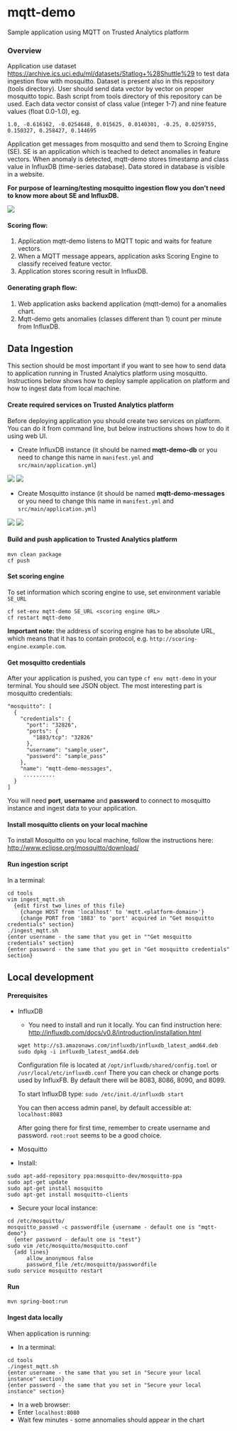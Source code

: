 # mqtt-demo
Sample application using MQTT on Trusted Analytics platform

### Overview
Application use dataset https://archive.ics.uci.edu/ml/datasets/Statlog+%28Shuttle%29 to test data ingestion flow with mosquitto. Dataset is present also in this repository (tools directory). User should send data vector by vector on proper mosquitto topic. Bash script from tools directory of this repository can be used. Each data vector consist of class value (integer 1-7) and nine feature values (float 0.0-1.0), eg.

```1.0, -0.616162, -0.0254648, 0.015625, 0.0140301, -0.25, 0.0259755, 0.150327, 0.258427, 0.144695```

Application get messages from mosquitto and send them to Scroing Engine (SE). SE is an application which is teached to detect anomalies in feature vectors. When anomaly is detected, mqtt-demo stores timestamp and class value in InfluxDB (time-series database). Data stored in database is visible in a website.

**For purpose of learning/testing mosquitto ingestion flow you don't need to know more about SE and InfluxDB.**

![](wikiimages/MqttDemo.png)

#### Scoring flow:
1. Application mqtt-demo listens to MQTT topic and waits for feature vectors.
2. When a MQTT message appears, application asks Scoring Engine to classify received feature vector.
3. Application stores scoring result in InfluxDB.

#### Generating graph flow:
1. Web application asks backend application (mqtt-demo) for a anomalies chart.
2. Mqtt-demo gets anomalies (classes different than 1) count per minute from InfluxDB.


## Data Ingestion
This section should be most important if you want to see how to send data to application running in Trusted Analytics platform using mosquitto. Instructions below shows how to deploy sample application on platform and how to ingest data from local machine.

#### Create required services on Trusted Analytics platform
Before deploying application you should create two services on platform. You can do it from command line, but below instructions shows how to do it using web UI.
* Create InfluxDB instance (it should be named **mqtt-demo-db** or you need to change this name in ```manifest.yml``` and ```src/main/application.yml```)

![](wikiimages/influx.PNG)
![](wikiimages/influxInstance.PNG)

* Create Mosquitto instance (it should be named **mqtt-demo-messages** or you need to change this name in ```manifest.yml``` and ```src/main/application.yml```)

![](wikiimages/mosquitto.PNG)
![](wikiimages/mosquittoInstance.PNG)

#### Build and push application to Trusted Analytics platform
```
mvn clean package
cf push
```

#### Set scoring engine
To set information which scoring engine to use, set environment variable `SE_URL`
```
cf set-env mqtt-demo SE_URL <scoring engine URL>
cf restart mqtt-demo
```
**Important note:** the address of scoring engine has to be absolute URL, which means that it has to contain protocol, e.g. `http://scoring-engine.example.com`.


#### Get mosquitto credentials
After your application is pushed, you can type ```cf env mqtt-demo``` in your terminal. You should see JSON object. The most interesting part is  mosquitto credentials:
```
"mosquitto": [
  {
    "credentials": {
      "port": "32826",
      "ports": {
        "1883/tcp": "32826"
      },
      "username": "sample_user",
      "password": "sample_pass"
    },
    "name": "mqtt-demo-messages",
     ..........
  }
]
```
You will need **port**, **username** and **password** to connect to mosquitto instance and ingest data to your application.

#### Install mosquitto clients on your local machine
To install Mosquitto on you local machine, follow the instructions here: http://www.eclipse.org/mosquitto/download/

#### Run ingestion script
In a terminal:
```
cd tools
vim ingest_mqtt.sh
  {edit first two lines of this file}
    {change HOST from 'localhost' to 'mqtt.<platform-domain>'}
    {change PORT from '1883' to 'port' acquired in "Get mosquitto credentials" section}
./ingest_mqtt.sh
{enter username - the same that you get in ""Get mosquitto credentials" section}
{enter password - the same that you get in "Get mosquitto credentials" section}
```


## Local development
#### Prerequisites
* InfluxDB
  * You need to install and run it locally. You can find instruction here: http://influxdb.com/docs/v0.8/introduction/installation.html
  ```
  wget http://s3.amazonaws.com/influxdb/influxdb_latest_amd64.deb
  sudo dpkg -i influxdb_latest_amd64.deb
  ```         
  Configuration file is located at ```/opt/influxdb/shared/config.toml``` or ```/usr/local/etc/influxdb.conf```
  There you can check or change ports used by InfluxFB. By default there will be 8083, 8086, 8090, and 8099.

  To start InfluxDB type: ```sudo /etc/init.d/influxdb start```
  
  You can then access admin panel, by default accessible at: ```localhost:8083```
  
  After going there for first time, remember to create username and password. ```root:root``` seems to be a good choice.
  
* Mosquitto
 * Install:
  ```
  sudo apt-add-repository ppa:mosquitto-dev/mosquitto-ppa
  sudo apt-get update		
  sudo apt-get install mosquitto					
  sudo apt-get install mosquitto-clients	
  ```
 * Secure your local instance:
  ```
  cd /etc/mosquitto/
  mosquitto_passwd -c passwordfile {username - default one is "mqtt-demo"}
  	{enter password - default one is "test"}
  sudo vim /etc/mosquitto/mosquitto.conf
  	{add lines}
  		allow_anonymous false
  		password_file /etc/mosquitto/passwordfile
  sudo service mosquitto restart
  ```
  
#### Run
```mvn spring-boot:run```

#### Ingest data locally
When application is running:
 * In a terminal:
```
cd tools
./ingest_mqtt.sh
{enter username - the same that you set in "Secure your local instance" section}
{enter password - the same that you set in "Secure your local instance" section}
```
 * In a web browser:
  * Enter ```localhost:8080```
  * Wait few minutes - some annomalies should appear in the chart
